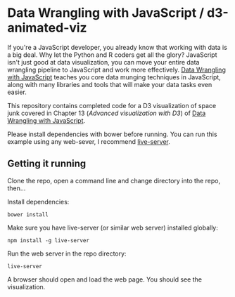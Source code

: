 # Data Wrangling with JavaScript / d3-animated-viz

If you're a JavaScript developer, you already know that working with data is a big deal. Why let the Python and R coders get all the glory? JavaScript isn't just good at data visualization, you can move your entire data wrangling pipeline to JavaScript and work more effectively. [Data Wrangling with JavaScript](http://bit.ly/2t2cJu2) teaches you core data munging techniques in JavaScript, along with many libraries and tools that will make your data tasks even easier.

This repository contains completed code for a D3 visualization of space junk covered in Chapter 13 (*Advanced visualization with D3*) of [Data Wrangling with JavaScript](http://bit.ly/2t2cJu2).

Please install dependencies with bower before running. You can run this example using any web-sever, I recommend [live-server](https://www.npmjs.com/package/live-server).

## Getting it running

Clone the repo, open a command line and change directory into the repo, then...

Install dependencies:

    bower install

Make sure you have live-server (or similar web server) installed globally:

    npm install -g live-server

Run the web server in the repo directory:

    live-server

A browser should open and load the web page. You should see the visualization.